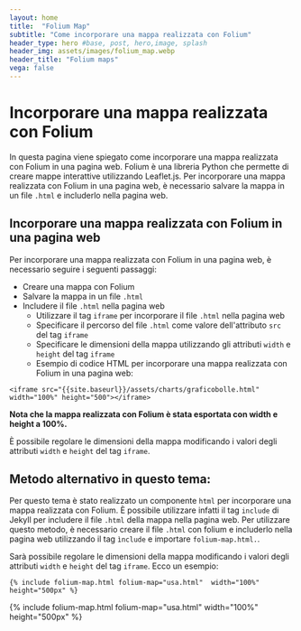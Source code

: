 ```yaml
---
layout: home
title:  "Folium Map"
subtitle: "Come incorporare una mappa realizzata con Folium"
header_type: hero #base, post, hero,image, splash
header_img: assets/images/folium_map.webp
header_title: "Folium maps"
vega: false
---
```



# Incorporare una mappa realizzata con Folium

In questa pagina viene spiegato come incorporare una mappa realizzata con Folium in una pagina web. Folium è una libreria Python che permette di creare mappe interattive utilizzando Leaflet.js. Per incorporare una mappa realizzata con Folium in una pagina web, è necessario salvare la mappa in un file `.html` e includerlo nella pagina web.

## Incorporare una mappa realizzata con Folium in una pagina web

Per incorporare una mappa realizzata con Folium in una pagina web, è necessario seguire i seguenti passaggi:
- Creare una mappa con Folium
- Salvare la mappa in un file `.html`
- Includere il file `.html` nella pagina web
    - Utilizzare il tag `iframe` per incorporare il file `.html` nella pagina web
    - Specificare il percorso del file `.html` come valore dell'attributo `src` del tag `iframe`
    - Specificare le dimensioni della mappa utilizzando gli attributi `width` e `height` del tag `iframe`
    - Esempio di codice HTML per incorporare una mappa realizzata con Folium in una pagina web:
    

```<iframe src="{{site.baseurl}}/assets/charts/graficobolle.html" width="100%" height="500"></iframe>```

**Nota che la mappa realizzata con Folium è stata esportata con width e height a 100%.**

È possibile regolare le dimensioni della mappa modificando i valori degli attributi `width` e `height` del tag `iframe`.

## Metodo alternativo in questo tema:

Per questo tema è stato realizzato un componente `html` per incorporare una mappa realizzata con Folium.
È possibile utilizzare infatti il tag `include` di Jekyll per includere il file `.html` della mappa nella pagina web. Per utilizzare questo metodo, è necessario creare il file `.html` con folium e includerlo nella pagina web utilizzando il tag `ìnclude` e importare `folium-map.html.`.

Sarà possibile regolare le dimensioni della mappa modificando i valori degli attributi `width` e `height` del tag `iframe`.
Ecco un esempio:

`{% include folium-map.html folium-map="usa.html"  width="100%" height="500px" %}`

{% include folium-map.html folium-map="usa.html"  width="100%" height="500px" %}
